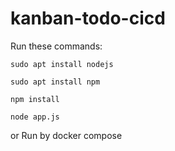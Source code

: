 # kanban-todo-cicd


Run these commands:


`sudo apt install nodejs`


`sudo apt install npm`


`npm install`

`node app.js`

or Run by docker compose



